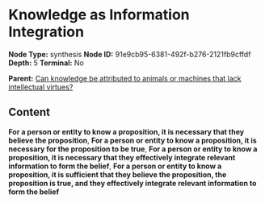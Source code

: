 # Knowledge as Information Integration

**Node Type:** synthesis
**Node ID:** 91e9cb95-6381-492f-b276-2121fb9cffdf
**Depth:** 5
**Terminal:** No

**Parent:** [Can knowledge be attributed to animals or machines that lack intellectual virtues?](can-knowledge-be-attributed-to-animals-or-machines-that-lack-intellectual-virtues-antithesis-2b0ba731-8d4c-404f-84ca-7110f49a8ad2.md)

## Content

**For a person or entity to know a proposition, it is necessary that they believe the proposition**, **For a person or entity to know a proposition, it is necessary for the proposition to be true**, **For a person or entity to know a proposition, it is necessary that they effectively integrate relevant information to form the belief**, **For a person or entity to know a proposition, it is sufficient that they believe the proposition, the proposition is true, and they effectively integrate relevant information to form the belief**
